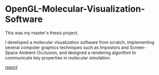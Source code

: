 # OpenGL-Molecular-Visualization-Software

This was my master's thesis project.

I developed a molecular visualization software from scratch, implementing several computer graphics techniques such as Impostors and Screen-Space Ambient Occlusion, and designed a rendering algorithm to communicate key properties in molecular simulation.

[report](http://giacomogarbin.altervista.org/MasterThesisReport.pdf)
